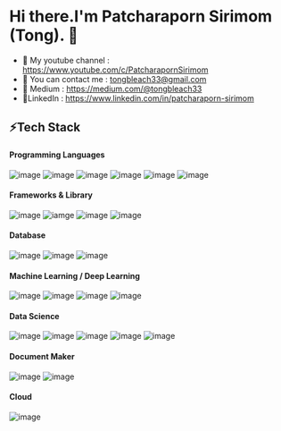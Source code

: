 # Hi there.I'm Patcharaporn Sirimom (Tong). 👋

- 🌱 My youtube channel : https://www.youtube.com/c/PatcharapornSirimom
- 💬 You can contact me : tongbleach33@gmail.com
- 💬 Medium : https://medium.com/@tongbleach33
- 📄LinkedIn : https://www.linkedin.com/in/patcharaporn-sirimom

## ⚡Tech Stack
#### Programming Languages
![image](https://img.shields.io/badge/Python-FFD43B?style=for-the-badge&logo=python&logoColor=blue)
![image](https://img.shields.io/badge/R-276DC3?style=for-the-badge&logo=r&logoColor=white)
![image](https://img.shields.io/badge/HTML5-E34F26?style=for-the-badge&logo=html5&logoColor=white)
![image](https://img.shields.io/badge/CSS3-1572B6?style=for-the-badge&logo=css3&logoColor=white)
![image](https://img.shields.io/badge/C-00599C?style=for-the-badge&logo=c&logoColor=white)
![image](https://img.shields.io/badge/Verilog-20BEFF?style=for-the-badge&logo=16542113/50175134-4f7b3700-02fc-11e9-914e-cb317fddce4e.png&logoColor=white)
#### Frameworks & Library
![image](https://img.shields.io/badge/Django-092E20?style=for-the-badge&logo=django&logoColor=green)
![iamge](https://img.shields.io/badge/Flask-000000?style=for-the-badge&logo=flask&logoColor=white)
![image](https://img.shields.io/badge/Streamlit-FF4B4B?style=for-the-badge&logo=Streamlit&logoColor=white)
![image](https://img.shields.io/badge/Odoo-714B67?style=for-the-badge&logo=Odoo&logoColor=white)
#### Database
![image](https://img.shields.io/badge/PostgreSQL-316192?style=for-the-badge&logo=postgresql&logoColor=white)
![image](https://img.shields.io/badge/redis-%23DD0031.svg?&style=for-the-badge&logo=redis&logoColor=white)
![image](https://img.shields.io/badge/SQLite-07405E?style=for-the-badge&logo=sqlite&logoColor=white)
#### Machine Learning / Deep Learning
![image](https://img.shields.io/badge/Keras-FF0000?style=for-the-badge&logo=keras&logoColor=white)
![image](https://img.shields.io/badge/TensorFlow-FF6F00?style=for-the-badge&logo=tensorflow&logoColor=white)
![image](https://img.shields.io/badge/PyTorch-DE3412?style=for-the-badge&logo=PyTorch&logoColor=white)
![image](https://img.shields.io/badge/dialogflow-FF9800?style=for-the-badge&logo=dialogflow&logoColor=white)
#### Data Science
![image](https://img.shields.io/badge/scikit_learn-F7931E?style=for-the-badge&logo=scikit-learn&logoColor=white)
![image](https://img.shields.io/badge/OpenCV-27338e?style=for-the-badge&logo=OpenCV&logoColor=white)
![image](https://img.shields.io/badge/Numpy-777BB4?style=for-the-badge&logo=numpy&logoColor=white)
![image](https://img.shields.io/badge/Pandas-2C2D72?style=for-the-badge&logo=pandas&logoColor=white)
![image](https://img.shields.io/badge/Plotly-239120?style=for-the-badge&logo=plotly&logoColor=white)
#### Document Maker
![image](https://img.shields.io/badge/LaTeX-47A141?style=for-the-badge&logo=LaTeX&logoColor=white)
![image](https://img.shields.io/badge/Microsoft_Word-2B579A?style=for-the-badge&logo=microsoft-word&logoColor=white)
#### Cloud 
![image](https://img.shields.io/badge/Vercel-000000?style=for-the-badge&logo=vercel&logoColor=white)

